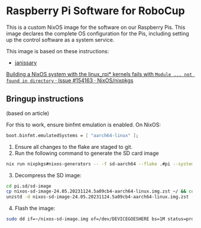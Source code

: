 # Raspberry Pi Software for RoboCup

This is a custom NixOS image for the software on our Raspberry Pis.
This image declares the complete OS configuration for the Pis,
including setting up the control software as a system service.

This image is based on these instructions:
- [janissary](https://blog.janissary.xyz/posts/nixos-install-custom-image)

[Building a NixOS system with the linux_rpi* kernels fails with `Module ... not found in directory` · Issue #154163 · NixOS/nixpkgs](https://github.com/NixOS/nixpkgs/issues/154163)
## Bringup instructions
(based on article)

For this to work, ensure binfmt emulation is enabled. On NixOS:
```nix
boot.binfmt.emulatedSystems = [ "aarch64-linux" ];
```


1. Ensure all changes to the flake are staged to git.
2. Run the following command to generate the SD card image
```bash
nix run nixpkgs#nixos-generators -- -f sd-aarch64 --flake .#pi --system aarch64-linux -o ./pi.sd
```
3. Decompress the SD image:
```bash
cd pi.sd/sd-image
cp nixos-sd-image-24.05.20231124.5a09cb4-aarch64-linux.img.zst ~/ && cd ~
unzstd -d nixos-sd-image-24.05.20231124.5a09cb4-aarch64-linux.img.zst -o nixos-sd-image.img
```
4. Flash the image:
```bash
sudo dd if=~/nixos-sd-image.img of=/dev/DEVICEGOESHERE bs=1M status=progress
```

